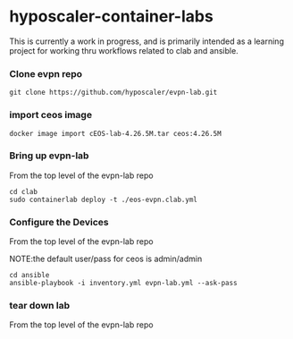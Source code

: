 # hyposcaler-container-labs

This is currently a work in progress, and is primarily intended as a learning project for working thru workflows related to clab and ansible.

### Clone evpn repo

```
git clone https://github.com/hyposcaler/evpn-lab.git
```

### import ceos image

```
docker image import cEOS-lab-4.26.5M.tar ceos:4.26.5M
```


### Bring up evpn-lab

From the top level of the evpn-lab repo

```
cd clab
sudo containerlab deploy -t ./eos-evpn.clab.yml
```

### Configure the Devices

From the top level of the evpn-lab repo

NOTE:the default user/pass for ceos is admin/admin

```
cd ansible
ansible-playbook -i inventory.yml evpn-lab.yml --ask-pass
```

### tear down lab

From the top level of the evpn-lab repo
